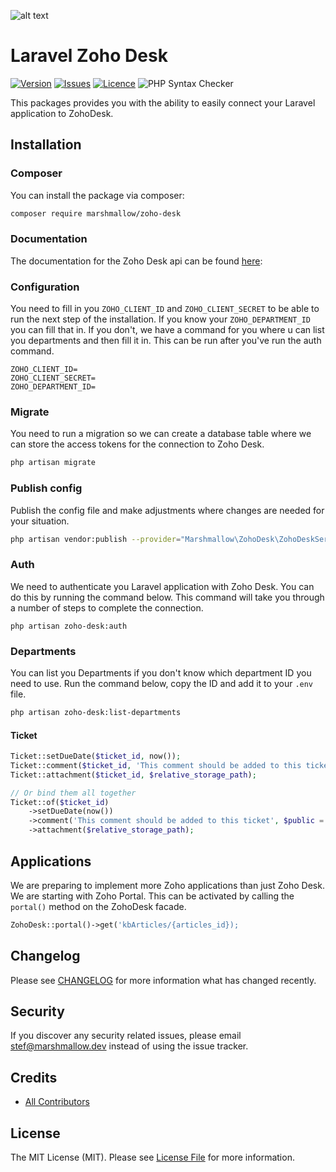 ![alt text](https://marshmallow.dev/cdn/media/logo-red-237x46.png "marshmallow.")

# Laravel Zoho Desk

[![Version](https://img.shields.io/packagist/v/marshmallow/zoho-desk)](https://github.com/marshmallow-packages/pages)
[![Issues](https://img.shields.io/github/issues/marshmallow-packages/zoho-desk)](https://github.com/marshmallow-packages/pages)
[![Licence](https://img.shields.io/github/license/marshmallow-packages/zoho-desk)](https://github.com/marshmallow-packages/pages)
![PHP Syntax Checker](https://github.com/marshmallow-packages/zoho-desk/workflows/PHP%20Syntax%20Checker/badge.svg)

This packages provides you with the ability to easily connect your Laravel application to ZohoDesk.

## Installation

### Composer

You can install the package via composer:

```bash
composer require marshmallow/zoho-desk
```

### Documentation

The documentation for the Zoho Desk api can be found [here](https://desk.zoho.com/DeskAPIDocument):

### Configuration

You need to fill in you `ZOHO_CLIENT_ID` and `ZOHO_CLIENT_SECRET` to be able to run the next step of the installation. If you know your `ZOHO_DEPARTMENT_ID` you can fill that in. If you don't, we have a command for you where u can list you departments and then fill it in. This can be run after you've run the auth command.

```env
ZOHO_CLIENT_ID=
ZOHO_CLIENT_SECRET=
ZOHO_DEPARTMENT_ID=
```

### Migrate

You need to run a migration so we can create a database table where we can store the access tokens for the connection to Zoho Desk.

```bash
php artisan migrate
```

### Publish config

Publish the config file and make adjustments where changes are needed for your situation.

```bash
php artisan vendor:publish --provider="Marshmallow\ZohoDesk\ZohoDeskServiceProvider"
```

### Auth

We need to authenticate you Laravel application with Zoho Desk. You can do this by running the command below. This command will take you through a number of steps to complete the connection.

```
php artisan zoho-desk:auth
```

### Departments

You can list you Departments if you don't know which department ID you need to use. Run the command below, copy the ID and add it to your `.env` file.

```bash
php artisan zoho-desk:list-departments
```

#### Ticket

```php
Ticket::setDueDate($ticket_id, now());
Ticket::comment($ticket_id, 'This comment should be added to this ticket', $public = false);
Ticket::attachment($ticket_id, $relative_storage_path);

// Or bind them all together
Ticket::of($ticket_id)
    ->setDueDate(now())
    ->comment('This comment should be added to this ticket', $public = false)
    ->attachment($relative_storage_path);
```

## Applications

We are preparing to implement more Zoho applications than just Zoho Desk. We are starting with Zoho Portal. This can be activated by calling the `portal()` method on the ZohoDesk facade.

```php
ZohoDesk::portal()->get('kbArticles/{articles_id});
```

## Changelog

Please see [CHANGELOG](CHANGELOG.md) for more information what has changed recently.

## Security

If you discover any security related issues, please email stef@marshmallow.dev instead of using the issue tracker.

## Credits

-   [All Contributors](../../contributors)

## License

The MIT License (MIT). Please see [License File](LICENSE.md) for more information.
